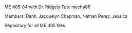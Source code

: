 ME 405-04 with Dr. Ridgely
Tub: mecha06

Members:
Banh, Jacquelyn 
Chapman, Nathan
Perez, Jessica

Repository for all ME 405 files
